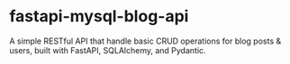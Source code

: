 # fastapi-mysql-blog-api

A simple RESTful API that handle basic CRUD operations for blog posts & users, built with FastAPI, SQLAlchemy, and Pydantic.